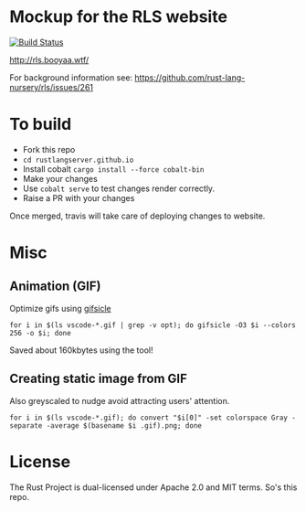 # Mockup for the RLS website

[![Build Status](https://travis-ci.org/booyaa/rustlangserver.github.io.svg?branch=source)](https://travis-ci.org/booyaa/rustlangserver.github.io)

http://rls.booyaa.wtf/

For background information see: https://github.com/rust-lang-nursery/rls/issues/261

# To build

- Fork this repo
- `cd rustlangserver.github.io`
- Install cobalt `cargo install --force cobalt-bin`
- Make your changes
- Use `cobalt serve` to test changes render correctly.
- Raise a PR with your changes

Once merged, travis will take care of deploying changes to website.

# Misc

## Animation (GIF)

Optimize gifs using [gifsicle](http://www.lcdf.org/gifsicle/)

```
for i in $(ls vscode-*.gif | grep -v opt); do gifsicle -O3 $i --colors 256 -o $i; done
```

Saved about 160kbytes using the tool!

## Creating static image from GIF

Also greyscaled to nudge avoid attracting users' attention.

```
for i in $(ls vscode-*.gif); do convert "$i[0]" -set colorspace Gray -separate -average $(basename $i .gif).png; done
```


# License 

The Rust Project is dual-licensed under Apache 2.0 and MIT
terms. So's this repo.
